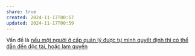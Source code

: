 ```yaml
---
share: true
created: 2024-11-17T00:57
updated: 2024-11-17T00:59
---
```

Vấn đề là [nếu một người ở cấp quản lý được tự mình quyết định thì có thể dẫn đến độc tài, hoặc lạm quyền](./N%E1%BA%BFu%20m%E1%BB%99t%20ng%C6%B0%E1%BB%9Di%20%E1%BB%9F%20c%E1%BA%A5p%20qu%E1%BA%A3n%20l%C3%BD%20%C4%91%C6%B0%E1%BB%A3c%20t%E1%BB%B1%20m%C3%ACnh%20quy%E1%BA%BFt%20%C4%91%E1%BB%8Bnh%20th%C3%AC%20c%C3%B3%20th%E1%BB%83%20d%E1%BA%ABn%20%C4%91%E1%BA%BFn%20%C4%91%E1%BB%99c%20t%C3%A0i,%20ho%E1%BA%B7c%20l%E1%BA%A1m%20quy%E1%BB%81n.md)